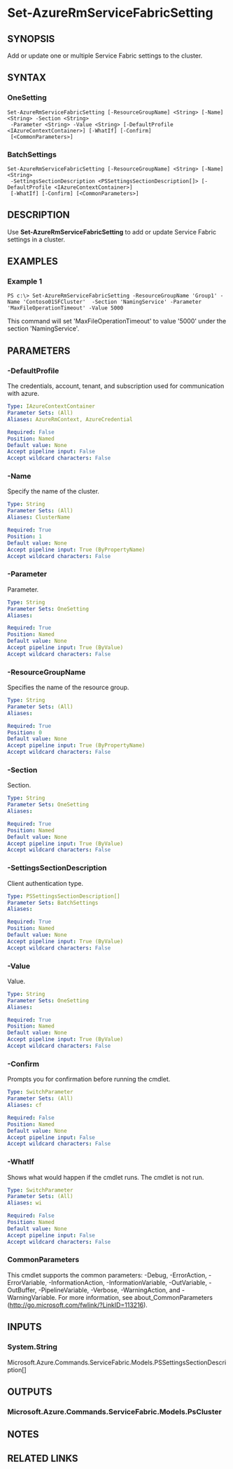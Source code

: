 ﻿---
external help file: Microsoft.Azure.Commands.ServiceFabric.dll-Help.xml
Module Name: AzureRM
online help: https://docs.microsoft.com/en-us/powershell/module/azurerm.servicefabric/set-azurermservicefabricsetting
schema: 2.0.0
---

# Set-AzureRmServiceFabricSetting

## SYNOPSIS
Add or update one or multiple Service Fabric settings to the cluster.

## SYNTAX

### OneSetting
```
Set-AzureRmServiceFabricSetting [-ResourceGroupName] <String> [-Name] <String> -Section <String>
 -Parameter <String> -Value <String> [-DefaultProfile <IAzureContextContainer>] [-WhatIf] [-Confirm]
 [<CommonParameters>]
```

### BatchSettings
```
Set-AzureRmServiceFabricSetting [-ResourceGroupName] <String> [-Name] <String>
 -SettingsSectionDescription <PSSettingsSectionDescription[]> [-DefaultProfile <IAzureContextContainer>]
 [-WhatIf] [-Confirm] [<CommonParameters>]
```

## DESCRIPTION
Use **Set-AzureRmServiceFabricSetting** to add or update Service Fabric settings in a cluster.

## EXAMPLES

### Example 1
```
PS c:\> Set-AzureRmServiceFabricSetting -ResourceGroupName 'Group1' -Name 'Contoso01SFCluster'  -Section 'NamingService' -Parameter 'MaxFileOperationTimeout' -Value 5000
```

This command will set 'MaxFileOperationTimeout' to value '5000' under the section 'NamingService'.

## PARAMETERS

### -DefaultProfile
The credentials, account, tenant, and subscription used for communication with azure.

```yaml
Type: IAzureContextContainer
Parameter Sets: (All)
Aliases: AzureRmContext, AzureCredential

Required: False
Position: Named
Default value: None
Accept pipeline input: False
Accept wildcard characters: False
```

### -Name
Specify the name of the cluster.

```yaml
Type: String
Parameter Sets: (All)
Aliases: ClusterName

Required: True
Position: 1
Default value: None
Accept pipeline input: True (ByPropertyName)
Accept wildcard characters: False
```

### -Parameter
Parameter.

```yaml
Type: String
Parameter Sets: OneSetting
Aliases: 

Required: True
Position: Named
Default value: None
Accept pipeline input: True (ByValue)
Accept wildcard characters: False
```

### -ResourceGroupName
Specifies the name of the resource group.

```yaml
Type: String
Parameter Sets: (All)
Aliases: 

Required: True
Position: 0
Default value: None
Accept pipeline input: True (ByPropertyName)
Accept wildcard characters: False
```

### -Section
Section.

```yaml
Type: String
Parameter Sets: OneSetting
Aliases: 

Required: True
Position: Named
Default value: None
Accept pipeline input: True (ByValue)
Accept wildcard characters: False
```

### -SettingsSectionDescription
Client authentication type.

```yaml
Type: PSSettingsSectionDescription[]
Parameter Sets: BatchSettings
Aliases: 

Required: True
Position: Named
Default value: None
Accept pipeline input: True (ByValue)
Accept wildcard characters: False
```

### -Value
Value.

```yaml
Type: String
Parameter Sets: OneSetting
Aliases: 

Required: True
Position: Named
Default value: None
Accept pipeline input: True (ByValue)
Accept wildcard characters: False
```

### -Confirm
Prompts you for confirmation before running the cmdlet.

```yaml
Type: SwitchParameter
Parameter Sets: (All)
Aliases: cf

Required: False
Position: Named
Default value: None
Accept pipeline input: False
Accept wildcard characters: False
```

### -WhatIf
Shows what would happen if the cmdlet runs. The cmdlet is not run.

```yaml
Type: SwitchParameter
Parameter Sets: (All)
Aliases: wi

Required: False
Position: Named
Default value: None
Accept pipeline input: False
Accept wildcard characters: False
```

### CommonParameters
This cmdlet supports the common parameters: -Debug, -ErrorAction, -ErrorVariable, -InformationAction, -InformationVariable, -OutVariable, -OutBuffer, -PipelineVariable, -Verbose, -WarningAction, and -WarningVariable. For more information, see about_CommonParameters (http://go.microsoft.com/fwlink/?LinkID=113216).

## INPUTS

### System.String
Microsoft.Azure.Commands.ServiceFabric.Models.PSSettingsSectionDescription[]

## OUTPUTS

### Microsoft.Azure.Commands.ServiceFabric.Models.PsCluster

## NOTES

## RELATED LINKS

